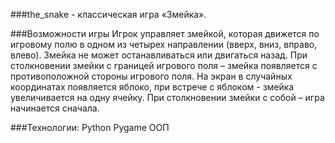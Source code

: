 ###the_snake - классическая игра «Змейка».

###Возможности игры
Игрок управляет змейкой, которая движется по игровому полю в одном из четырех направлении (вверх, вниз, вправо, влево). Змейка не может останавливаться или двигаться назад. При столкновении змейки с границей игрового поля – змейка появляется с противоположной стороны игрового поля. На экран в случайных координатах появляется яблоко, при встрече с яблоком - змейка увеличивается на одну ячейку. При столкновении змейки с собой – игра начинается сначала. 

###Технологии:
Python
Pygame
ООП

